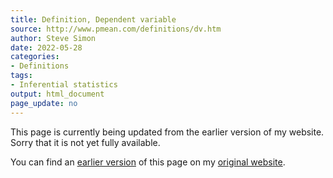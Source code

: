 ```yaml
---
title: Definition, Dependent variable
source: http://www.pmean.com/definitions/dv.htm
author: Steve Simon
date: 2022-05-28
categories:
- Definitions
tags:
- Inferential statistics
output: html_document
page_update: no
---
```


This page is currently being updated from the earlier version of my website. Sorry that it is not yet fully available.

<!---More--->


You can find an [earlier version][sim1] of this page on my [original website][sim2].

[sim1]: http://www.pmean.com/definitions/dv.htm
[sim2]: http://www.pmean.com/original_site.html
